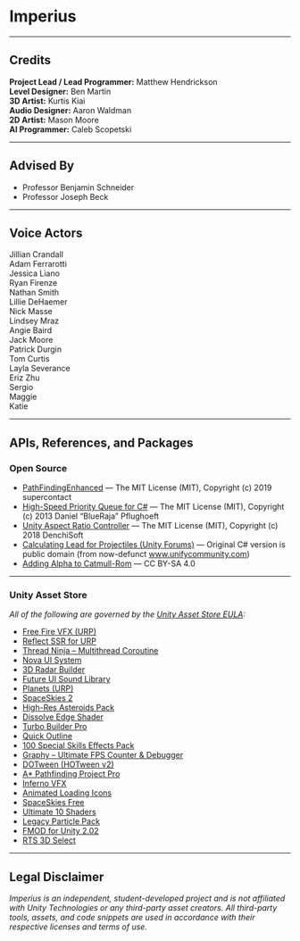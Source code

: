 # **Imperius**

---

## **Credits**

**Project Lead / Lead Programmer:** Matthew Hendrickson  
**Level Designer:** Ben Martin  
**3D Artist:** Kurtis Kiai  
**Audio Designer:** Aaron Waldman  
**2D Artist:** Mason Moore  
**AI Programmer:** Caleb Scopetski

---

## **Advised By**

- Professor Benjamin Schneider
- Professor Joseph Beck

---

## **Voice Actors**

Jillian Crandall  
Adam Ferrarotti  
Jessica Liano  
Ryan Firenze  
Nathan Smith  
Lillie DeHaemer  
Nick Masse  
Lindsey Mraz  
Angie Baird  
Jack Moore  
Patrick Durgin  
Tom Curtis  
Layla Severance  
Eriz Zhu  
Sergio  
Maggie  
Katie

---

## **APIs, References, and Packages**

### **Open Source**
- [PathFindingEnhanced](https://github.com/supercontact/PathFindingEnhanced) — The MIT License (MIT), Copyright (c) 2019 supercontact
- [High-Speed Priority Queue for C#](https://github.com/BlueRaja/High-Speed-Priority-Queue-for-C-Sharp) — The MIT License (MIT), Copyright (c) 2013 Daniel “BlueRaja” Pflughoeft
- [Unity Aspect Ratio Controller](https://github.com/DenchiSoft/UnityAspectRatioController) — The MIT License (MIT), Copyright (c) 2018 DenchiSoft
- [Calculating Lead for Projectiles (Unity Forums)](https://discussions.unity.com/t/calculating-lead-for-projectiles/429611/2) — Original C# version is public domain (from now-defunct www.unifycommunity.com)
- [Adding Alpha to Catmull-Rom](https://stackoverflow.com/questions/50655395/adding-alpha-to-catmull-rom) — CC BY-SA 4.0

---

### **Unity Asset Store**
_All of the following are governed by the [Unity Asset Store EULA](https://unity.com/legal/as-terms):_

- [Free Fire VFX (URP)](https://assetstore.unity.com/packages/vfx/particles/fire-explosions/free-fire-vfx-urp-266226)
- [Reflect SSR for URP](https://assetstore.unity.com/packages/vfx/shaders/fullscreen-camera-effects/reflect-ssr-for-urp-261116)
- [Thread Ninja – Multithread Coroutine](https://assetstore.unity.com/packages/tools/thread-ninja-multithread-coroutine-15717)
- [Nova UI System](https://assetstore.unity.com/packages/tools/gui/nova-226304)
- [3D Radar Builder](https://assetstore.unity.com/packages/tools/utilities/3d-radar-builder-52838)
- [Future UI Sound Library](https://assetstore.unity.com/packages/audio/sound-fx/future-ui-sound-library-229420)
- [Planets (URP)](https://assetstore.unity.com/packages/3d/environments/sci-fi/planets-urp-26903)
- [SpaceSkies 2](https://assetstore.unity.com/packages/2d/textures-materials/sky/spaceskies-2-135333)
- [High-Res Asteroids Pack](https://assetstore.unity.com/packages/3d/environments/sci-fi/highres-asteroids-pack-72323)
- [Dissolve Edge Shader](https://assetstore.unity.com/packages/vfx/shaders/dissolve-edge-92681)
- [Turbo Builder Pro](https://assetstore.unity.com/packages/tools/utilities/turbo-builder-pro-98714)
- [Quick Outline](https://assetstore.unity.com/packages/tools/particles-effects/quick-outline-115488)
- [100 Special Skills Effects Pack](https://assetstore.unity.com/packages/vfx/particles/spells/100-special-skills-effects-pack-171146)
- [Graphy – Ultimate FPS Counter & Debugger](https://assetstore.unity.com/packages/tools/gui/graphy-ultimate-fps-counter-stats-monitor-debugger-105778)
- [DOTween (HOTween v2)](https://assetstore.unity.com/packages/tools/animation/dotween-hotween-v2-27676)
- [A* Pathfinding Project Pro](https://assetstore.unity.com/packages/tools/behavior-ai/a-pathfinding-project-pro-87744)
- [Inferno VFX](https://assetstore.unity.com/packages/vfx/particles/fire-explosions/inferno-vfx-50735)
- [Animated Loading Icons](https://assetstore.unity.com/packages/2d/gui/icons/animated-loading-icons-47844)
- [SpaceSkies Free](https://assetstore.unity.com/packages/2d/textures-materials/sky/spaceskies-free-80503)
- [Ultimate 10 Shaders](https://assetstore.unity.com/packages/vfx/shaders/ultimate-10-shaders-168611)
- [Legacy Particle Pack](https://assetstore.unity.com/packages/vfx/particles/legacy-particle-pack-73777)
- [FMOD for Unity 2.02](https://assetstore.unity.com/packages/tools/audio/fmod-for-unity-2-02-161631)
- [RTS 3D Select](https://assetstore.unity.com/packages/tools/gui/rts-3d-select-185377)

---

## **Legal Disclaimer**

*Imperius is an independent, student-developed project and is not affiliated with Unity Technologies or any third-party asset creators. All third-party tools, assets, and code snippets are used in accordance with their respective licenses and terms of use.*

